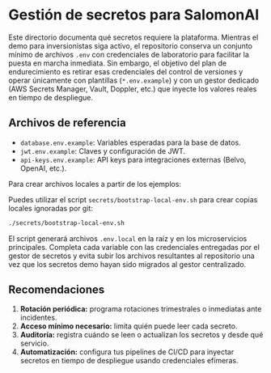 # Gestión de secretos para SalomonAI

Este directorio documenta qué secretos requiere la plataforma. Mientras el demo
para inversionistas siga activo, el repositorio conserva un conjunto mínimo de
archivos `.env` con credenciales de laboratorio para facilitar la puesta en
marcha inmediata. Sin embargo, el objetivo del plan de endurecimiento es retirar
esas credenciales del control de versiones y operar únicamente con plantillas
(`*.env.example`) y con un gestor dedicado (AWS Secrets Manager, Vault, Doppler,
etc.) que inyecte los valores reales en tiempo de despliegue.

## Archivos de referencia

- `database.env.example`: Variables esperadas para la base de datos.
- `jwt.env.example`: Claves y configuración de JWT.
- `api-keys.env.example`: API keys para integraciones externas (Belvo, OpenAI, etc.).

Para crear archivos locales a partir de los ejemplos:

Puedes utilizar el script `secrets/bootstrap-local-env.sh` para crear copias
locales ignoradas por git:

```bash
./secrets/bootstrap-local-env.sh
```

El script generará archivos `.env.local` en la raíz y en los microservicios
principales. Completa cada variable con las credenciales entregadas por el
gestor de secretos y evita subir los archivos resultantes al repositorio una vez
que los secretos demo hayan sido migrados al gestor centralizado.

## Recomendaciones

1. **Rotación periódica:** programa rotaciones trimestrales o inmediatas ante
   incidentes.
2. **Acceso mínimo necesario:** limita quién puede leer cada secreto.
3. **Auditoría:** registra cuándo se leen o actualizan los secretos y desde qué
   servicio.
4. **Automatización:** configura tus pipelines de CI/CD para inyectar secretos en
   tiempo de despliegue usando credenciales efímeras.
